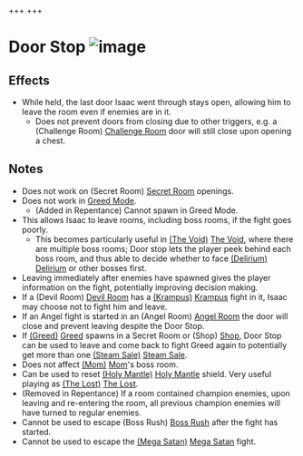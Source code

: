 +++
+++

 # Door Stop ![image](/image/Door_Stop.png) 

Effects
---------


* While held, the last door Isaac went through stays open, allowing him to leave the room even if enemies are in it.
	+ Does not prevent doors from closing due to other triggers, e.g. a (Challenge Room) [Challenge Room](/wiki/Challenge_Room "Challenge Room") door will still close upon opening a chest.


Notes
-------


* Does not work on (Secret Room) [Secret Room](/wiki/Secret_Room "Secret Room") openings.
* Does not work in [Greed Mode](/wiki/Greed_Mode "Greed Mode").
	+ (Added in Repentance) Cannot spawn in Greed Mode.
* This allows Isaac to leave rooms, including boss rooms, if the fight goes poorly.
	+ This becomes particularly useful in [(The Void)](/wiki/The_Void "The Void") [The Void](/wiki/The_Void "The Void"), where there are multiple boss rooms; Door stop lets the player peek behind each boss room, and thus able to decide whether to face [(Delirium)](/wiki/Delirium "Delirium") [Delirium](/wiki/Delirium "Delirium") or other bosses first.
* Leaving immediately after enemies have spawned gives the player information on the fight, potentially improving decision making.
* If a (Devil Room) [Devil Room](/wiki/Devil_Room "Devil Room") has a [(Krampus)](/wiki/Krampus "Krampus") [Krampus](/wiki/Krampus "Krampus") fight in it, Isaac may choose not to fight him and leave.
* If an Angel fight is started in an (Angel Room) [Angel Room](/wiki/Angel_Room "Angel Room") the door will close and prevent leaving despite the Door Stop.
* If [(Greed)](/wiki/Greed "Greed") [Greed](/wiki/Greed "Greed") spawns in a Secret Room or (Shop) [Shop](/wiki/Shop "Shop"), Door Stop can be used to leave and come back to fight Greed again to potentially get more than one [(Steam Sale)](/wiki/Steam_Sale "Steam Sale") [Steam Sale](/wiki/Steam_Sale "Steam Sale").
* Does not affect [(Mom)](/wiki/Mom "Mom") [Mom](/wiki/Mom "Mom")'s boss room.
* Can be used to reset [(Holy Mantle)](/wiki/Holy_Mantle "Holy Mantle") [Holy Mantle](/wiki/Holy_Mantle "Holy Mantle") shield. Very useful playing as  [(The Lost)](/wiki/The_Lost "The Lost") [The Lost](/wiki/The_Lost "The Lost").
* (Removed in Repentance) If a room contained champion enemies, upon leaving and re-entering the room, all previous champion enemies will have turned to regular enemies.
* Cannot be used to escape (Boss Rush) [Boss Rush](/wiki/Boss_Rush "Boss Rush") after the fight has started.
* Cannot be used to escape the [(Mega Satan)](/wiki/Mega_Satan "Mega Satan") [Mega Satan](/wiki/Mega_Satan "Mega Satan") fight.


